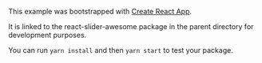 This example was bootstrapped with [Create React App](https://github.com/facebook/create-react-app).

It is linked to the react-slider-awesome package in the parent directory for development purposes.

You can run `yarn install` and then `yarn start` to test your package.
